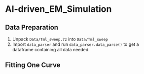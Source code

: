 # AI-driven_EM_Simulation

## Data Preparation
1. Unpack `Data/Tml_sweep.7z` into `Data/Tml_sweep`
2. Import `data_parser` and run `data_parser.data_parse()` to get a dataframe containing all data needed.

## Fitting One Curve